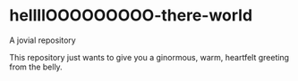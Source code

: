 # hellllOOOOOOOOO-there-world
A jovial repository


This repository just wants to give you a ginormous, warm, heartfelt greeting from the belly.
